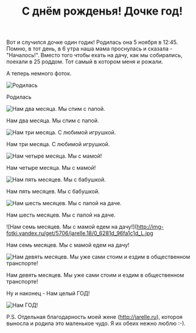 ﻿---
layout: post
title:  С днём рожденья! Дочке год!
categories:
- baby
---
Вот и случился дочке один годик! Родилась она 5 ноября в 12:45. Помню, в тот день, в 6 утра наша мама проснулась и сказала - "Началось!". Вместо того чтобы ехать на дачу, как мы собирались, поехали в 25 роддом. Тот самый в котором меня и рожали.

А теперь немного фоток.

![Родилась](http://img-fotki.yandex.ru/get/5700/jarelle.4/0_54357_4f9a5b7d_M.jpg)

Родилась

![Нам два месяца. Мы спим с папой.](http://img-fotki.yandex.ru/get/5501/jarelle.6/0_54903_2a0a0c6c_M.jpg)

Нам два месяца. Мы спим с папой.

![Нам три месяца. С любимой игрушкой.](http://img-fotki.yandex.ru/get/4513/jarelle.8/0_59cff_8fe2bc32_M.jpg)

Нам три месяца. С любимой игрушкой.

![Нам четыре месяца. Мы с мамой!](http://img-fotki.yandex.ru/get/5208/jarelle.9/0_5b5a3_ed42f424_M.jpg)

Нам четыре месяца. Мы с мамой!

![Нам пять месяцев. Мы с бабушкой.](http://img-fotki.yandex.ru/get/4809/jarelle.b/0_5e4f5_d73f553d_M.jpg)

Нам пять месяцев. Мы с бабушкой.

![Нам шесть месяцев. Мы с папой на даче.](http://img-fotki.yandex.ru/get/5807/jarelle.18/0_6280d_b7a6fe04_L.jpg)

Нам шесть месяцев. Мы с папой на даче.

![Нам семь месяцев. Мы с мамой едем на дачу!](http://img-fotki.yandex.ru/get/5706/jarelle.18/0_6281d_96fa1c1d_L.jpg

Нам семь месяцев. Мы с мамой едем на дачу!

![Нам девять месяцев. Мы уже сами стоим и ездим в общественном транспорте!](http://img-fotki.yandex.ru/get/4610/18394142.2f/0_6d51c_bb9aca06_L.jpg)

Нам девять месяцев. Мы уже сами стоим и ездим в общественном транспорте!

Ну и наконец - Нам целый ГОД!

![Нам ГОД!](https://lh5.googleusercontent.com/-hOXEJXgXIUU/TrT2RupreEI/AAAAAAAAAZE/7IKnVV3JNKE/s320/PB054281.JPG)

P.S. Отдельная благодарность моей жене (http://jarelle.ru), котороя выносла и родила это маленькое чудо. Я их обеих нежно люблю :-).
